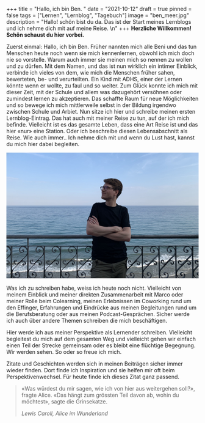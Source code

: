 +++
title = "Hallo, ich bin Ben. "
date = "2021-10-12"
draft = true
pinned = false
tags = ["Lernen", "Lernblog", "Tagebuch"]
image = "ben_meer.jpg"
description = "Hallo! schön bist du da. Das ist der Start meines Lernblogs und ich nehme dich mit auf meine Reise. \n"
+++
**Herzliche Willkommen! Schön schaust du hier vorbei.**

Zuerst einmal: Hallo, ich bin Ben. Früher nannten mich alle Beni und das tun Menschen heute noch wenn sie mich kennenlernen, obwohl ich mich doch nie so vorstelle. Warum auch immer sie meinen mich so nennen zu wollen und zu dürfen. Mit dem Namen, und das ist nun wirklich ein intimer Einblick, verbinde ich vieles von dem, wie mich die Menschen früher sahen, bewerteten, be- und verurteilten. Ein Kind mit ADHS, einer der Lernen könnte wenn er wollte, zu faul und so weiter. Zum Glück konnte ich mich mit dieser Zeit, mit der Schule und allem was dazugehört versöhnen oder zumindest lernen zu akzeptieren. Das schaffte Raum für neue Möglichkeiten und so bewege ich mich mittlerweile selbst in der Bildung irgendwo zwischen Schule und Arbiet. Nun sitze ich hier und schreibe meinen ersten Lernblog-Eintrag. Das hat auch mit meiner Reise zu tun, auf der ich mich befinde. Vielleicht ist es das gesamte Leben, dass eine Art Reise ist und das hier «nur» eine Station. Oder ich beschreibe diesen Lebensabschnitt als Reise. Wie auch immer.. Ich nehme dich mit und wenn du Lust hast, kannst du mich hier dabei begleiten.

![](ben_meer.jpg)

Was ich zu schreiben habe, weiss ich heute noch nicht. Vielleicht von meinem Einblick und meiner direkten Zusammenarbeit mit Marco oder meiner Rolle beim Colearning, meinen Erlebnissen im Coworking rund um den Effinger, Erfahrungen und Eindrücke aus meinen Begleitungen rund um die Berufsberatung oder aus meinen Podcast-Gesprächen. Sicher werde ich auch über andere Themen schreiben die mich beschäftigen.

Hier werde ich aus meiner Perspektive als Lernender schreiben. Vielleicht begleitest du mich auf dem gesamten Weg und vielleicht gehen wir einfach einen Teil der Strecke gemeinsam oder es bleibt eine flüchtige Begegnung. Wir werden sehen. So oder so freue ich mich.

Zitate und Geschichten werden sich in meinen Beiträgen sicher immer wieder finden. Dort finde ich Inspiration und sie helfen mir oft beim Perspektivenwechsel. Für heute finde ich dieses Zitat ganz passend.

> «Was würdest du mir sagen, wie ich von hier aus weitergehen soll?», fragte Alice. «Das hängt zum grössten Teil davon ab, wohin du möchtest», sagte die Grinsekatze.
>
>  *Lewis Caroll, Alice im Wunderland*